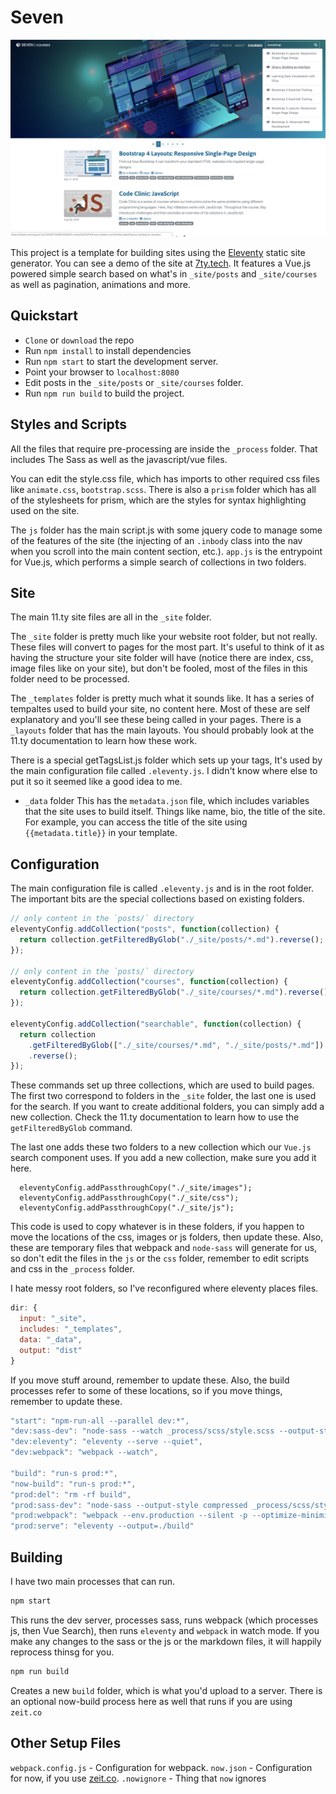 # Seven

[![Seven Template](_site/images/screenshot.png)](https://seventy.now.sh)

This project is a template for building sites using the [Eleventy](https://www.11ty.io/) static site generator. You can see a demo of the site at [7ty.tech](https://7ty.tech). It features a Vue.js powered simple search based on what's in `_site/posts` and `_site/courses` as well as pagination, animations and more.

## Quickstart

- `Clone` or `download` the repo
- Run `npm install` to install dependencies
- Run `npm start` to start the development server.
- Point your browser to `localhost:8080`
- Edit posts in the `_site/posts` or `_site/courses` folder.
- Run `npm run build` to build the project.

## Styles and Scripts

All the files that require pre-processing are inside the `_process` folder. That includes The Sass as well as the javascript/vue files.

You can edit the style.css file, which has imports to other required css files like `animate.css`, `bootstrap.scss`. There is also a `prism` folder which has all of the stylesheets for prism, which are the styles for syntax highlighting used on the site.

The `js` folder has the main script.js with some jquery code to manage some of the features of the site (the injecting of an `.inbody` class into the nav when you scroll into the main content section, etc.). `app.js` is the entrypoint for Vue.js, which performs a simple search of collections in two folders.

## Site

The main 11.ty site files are all in the `_site` folder.

The `_site` folder is pretty much like your website root folder, but not really. These files will convert to pages for the most part. It's useful to think of it as having the structure your site folder will have (notice there are index, css, image files like on your site), but don't be fooled, most of the files in this folder need to be processed.

The `_templates` folder is pretty much what it sounds like. It has a series of tempaltes used to build your site, no content here. Most of these are self explanatory and you'll see these being called in your pages. There is a `_layouts` folder that has the main layouts. You should probably look at the 11.ty documentation to learn how these work.

There is a special getTagsList.js folder which sets up your tags, It's used by the main configuration file called `.eleventy.js`. I didn't know where else to put it so it seemed like a good idea to me.

- `_data` folder
  This has the `metadata.json` file, which includes variables that the site uses to build itself. Things like name, bio, the title of the site. For example, you can access the title of the site using `{{metadata.title}}` in your template.

## Configuration

The main configuration file is called `.eleventy.js` and is in the root folder. The important bits are the special collections based on existing folders.

```js
// only content in the `posts/` directory
eleventyConfig.addCollection("posts", function(collection) {
  return collection.getFilteredByGlob("./_site/posts/*.md").reverse();
});

// only content in the `posts/` directory
eleventyConfig.addCollection("courses", function(collection) {
  return collection.getFilteredByGlob("./_site/courses/*.md").reverse();
});

eleventyConfig.addCollection("searchable", function(collection) {
  return collection
    .getFilteredByGlob(["./_site/courses/*.md", "./_site/posts/*.md"])
    .reverse();
});
```

These commands set up three collections, which are used to build pages. The first two correspond to folders in the `_site` folder, the last one is used for the search. If you want to create additional folders, you can simply add a new collection. Check the 11.ty documentation to learn how to use the `getFilteredByGlob` command.

The last one adds these two folders to a new collection which our `Vue.js` search component uses. If you add a new collection, make sure you add it here.

```
  eleventyConfig.addPassthroughCopy("./_site/images");
  eleventyConfig.addPassthroughCopy("./_site/css");
  eleventyConfig.addPassthroughCopy("./_site/js");
```

This code is used to copy whatever is in these folders, if you happen to move the locations of the css, images or js folders, then update these. Also, these are temporary files that webpack and `node-sass` will generate for us, so don't edit the files in the `js` or the `css` folder, remember to edit scripts and css in the `_process` folder.

I hate messy root folders, so I've reconfigured where eleventy places files.

```js
dir: {
  input: "_site",
  includes: "_templates",
  data: "_data",
  output: "dist"
}
```

If you move stuff around, remember to update these. Also, the build processes refer to some of these locations, so if you move things, remember to update these.

```js
"start": "npm-run-all --parallel dev:*",
"dev:sass-dev": "node-sass --watch _process/scss/style.scss --output-style expanded --source-map true _process/scss/style.scss --output  _site/css/style.css",
"dev:eleventy": "eleventy --serve --quiet",
"dev:webpack": "webpack --watch",

"build": "run-s prod:*",
"now-build": "run-s prod:*",
"prod:del": "rm -rf build",
"prod:sass-dev": "node-sass --output-style compressed _process/scss/style.scss --output build/css/style.css",
"prod:webpack": "webpack --env.production --silent -p --optimize-minimize",
"prod:serve": "eleventy --output=./build"
```

## Building

I have two main processes that can run.

```sh
npm start
```

This runs the dev server, processes sass, runs webpack (which processes js, then Vue Search), then runs `eleventy` and `webpack` in watch mode. If you make any changes to the sass or the js or the markdown files, it will happily reprocess thinsg for you.

```sh
npm run build
```

Creates a new `build` folder, which is what you'd upload to a server. There is an optional now-build process here as well that runs if you are using `zeit.co`

## Other Setup Files

`webpack.config.js` - Configuration for webpack.
`now.json` - Configuration for now, if you use [zeit.co](https://zeit.co).
`.nowignore` - Thing that `now` ignores
